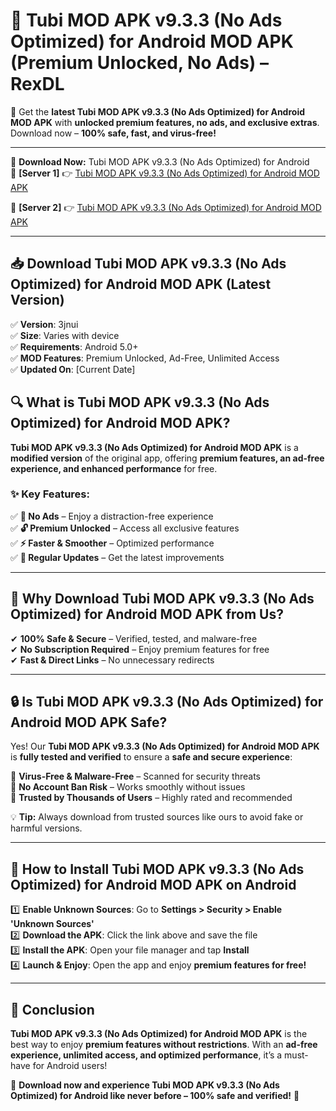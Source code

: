# 🚀 Tubi MOD APK v9.3.3 (No Ads Optimized) for Android MOD APK (Premium Unlocked, No Ads) – RexDL 

🎯 Get the **latest Tubi MOD APK v9.3.3 (No Ads Optimized) for Android MOD APK** with **unlocked premium features, no ads, and exclusive extras**. Download now – **100% safe, fast, and virus-free!**  

---

🔽 **Download Now:** Tubi MOD APK v9.3.3 (No Ads Optimized) for Android  
🔹 **[Server 1]** 👉 [Tubi MOD APK v9.3.3 (No Ads Optimized) for Android MOD APK](https://apkcomod.com?title=Tubi_MOD_APK_v9.3.3_(No_Ads_Optimized)_for_Android)  

🔹 **[Server 2]** 👉 [Tubi MOD APK v9.3.3 (No Ads Optimized) for Android MOD APK](https://apkcomod.com?title=Tubi_MOD_APK_v9.3.3_(No_Ads_Optimized)_for_Android)  

---
## 📥 Download Tubi MOD APK v9.3.3 (No Ads Optimized) for Android MOD APK (Latest Version)  

✅ **Version**: 3jnui  
✅ **Size**: Varies with device  
✅ **Requirements**: Android 5.0+  
✅ **MOD Features**: Premium Unlocked, Ad-Free, Unlimited Access  
✅ **Updated On**: [Current Date]  

## 🔍 What is Tubi MOD APK v9.3.3 (No Ads Optimized) for Android MOD APK?  

**Tubi MOD APK v9.3.3 (No Ads Optimized) for Android MOD APK** is a **modified version** of the original app, offering **premium features, an ad-free experience, and enhanced performance** for free.  

### ✨ Key Features:  

✅ **🚫 No Ads** – Enjoy a distraction-free experience  
✅ **🔓 Premium Unlocked** – Access all exclusive features  
✅ **⚡ Faster & Smoother** – Optimized performance  
✅ **🔄 Regular Updates** – Get the latest improvements  

---

## 🌟 Why Download Tubi MOD APK v9.3.3 (No Ads Optimized) for Android MOD APK from Us?  

✔ **100% Safe & Secure** – Verified, tested, and malware-free  
✔ **No Subscription Required** – Enjoy premium features for free  
✔ **Fast & Direct Links** – No unnecessary redirects  

---

## 🔒 Is Tubi MOD APK v9.3.3 (No Ads Optimized) for Android MOD APK Safe?  

Yes! Our **Tubi MOD APK v9.3.3 (No Ads Optimized) for Android MOD APK** is **fully tested and verified** to ensure a **safe and secure experience**:  

🔹 **Virus-Free & Malware-Free** – Scanned for security threats  
🔹 **No Account Ban Risk** – Works smoothly without issues  
🔹 **Trusted by Thousands of Users** – Highly rated and recommended  

💡 **Tip:** Always download from trusted sources like ours to avoid fake or harmful versions.  

---

## 📲 How to Install Tubi MOD APK v9.3.3 (No Ads Optimized) for Android MOD APK on Android  

1️⃣ **Enable Unknown Sources**: Go to **Settings > Security > Enable 'Unknown Sources'**  
2️⃣ **Download the APK**: Click the link above and save the file  
3️⃣ **Install the APK**: Open your file manager and tap **Install**  
4️⃣ **Launch & Enjoy**: Open the app and enjoy **premium features for free!**  

---

## 🚀 Conclusion  

**Tubi MOD APK v9.3.3 (No Ads Optimized) for Android MOD APK** is the best way to enjoy **premium features without restrictions**. With an **ad-free experience, unlimited access, and optimized performance**, it’s a must-have for Android users!  

🔻 **Download now and experience Tubi MOD APK v9.3.3 (No Ads Optimized) for Android like never before – 100% safe and verified!** 🔻  
